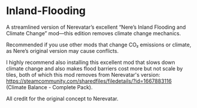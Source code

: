 # Inland-Flooding
A streamlined version of Nerevatar’s excellent “Nere’s Inland Flooding and Climate Change” mod—this edition removes climate change mechanics.

Recommended if you use other mods that change CO₂ emissions or climate, as Nere’s original version may cause conflicts.

I highly recommend also installing this excellent mod that slows down climate change and also makes flood barriers cost more but not scale by tiles, both of which this mod removes from Nerevatar's version: https://steamcommunity.com/sharedfiles/filedetails/?id=1667883116 (Climate Balance - Complete Pack).

All credit for the original concept to Nerevatar.
